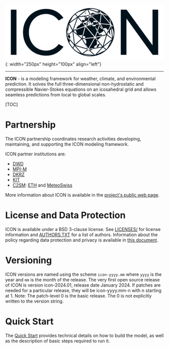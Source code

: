 ![ICON Logo](./doc/contrib/ICON_logo_black.jpg){: width="250px" height="100px" align="left"}

---

**ICON** - is a modeling framework for weather, climate, and environmental prediction. It solves the full three-dimensional non-hydrostatic and compressible Navier-Stokes equations on an icosahedral grid and allows seamless predictions from local to global scales.

[TOC]


# Partnership

The ICON partnership coordinates research activities developing, maintaining, and supporting the ICON modeling framework. 

ICON partner institutions are:
- [DWD](https://www.dwd.de/EN/Home/home_node.html)
- [MPI-M](https://www.mpimet.mpg.de/en/home/)
- [DKRZ](https://www.dkrz.de/en/dkrz-partner-for-climate-research?set_language=en)
- [KIT](https://www.kit.edu/english/index.php)
- [C2SM](https://c2sm.ethz.ch/): [ETH](https://ethz.ch/en.html) and [MeteoSwiss](https://www.meteoswiss.admin.ch/)


More information about ICON is available in the [project's public web page](http://icon-model.org).


# License and Data Protection

ICON is available under a BSD 3-clause license. See [LICENSES/](./LICENSES) for license information and [AUTHORS.TXT](./AUTHORS.TXT) for a list of authors. Information about the policy regarding data protection and privacy is available in [this document](./doc/ICON-PrivacyPolicy.pdf).


# Versioning

ICON versions are named using the scheme `icon-yyyy.mm` where `yyyy` is the year and `mm` is the month of the release. The very first open source release of ICON is version icon-2024.01, release date January 2024. If patches are needed for a particular release, they will be icon-yyyy.mm-n with n starting at 1. Note: The patch-level 0 is the basic release. The 0 is not explicitly written to the version string.


# Quick Start

The [Quick Start](./doc/Quick_Start.md) provides technical details on how to build the model, as well as the description of basic steps required to run it.

